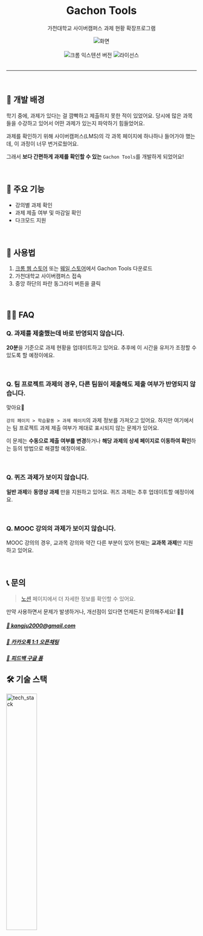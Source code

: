 <div align='center'>
   <h1>Gachon Tools</h1>
   <p>가천대학교 사이버캠퍼스 과제 현황 확장프로그램</p>
   <div>
      <img src="https://github.com/kangju2000/gachon-extension/assets/23312485/e04d38ce-07c8-452a-a649-61371bccd8b0" alt="화면" />
   </div>
   <br />
   <img src="https://img.shields.io/chrome-web-store/v/ogldncimhepjdfadhjjhkchknloncnmg" alt="크롬 익스텐션 버전"/>
   <img src="https://img.shields.io/github/license/kangju2000/gachon-extension" alt="라이선스"/>
</div>

<br />

<hr />

<br />

## 🤔 개발 배경

학기 중에, 과제가 있다는 걸 깜빡하고 제출하지 못한 적이 있었어요. 당시에 많은 과목들을 수강하고 있어서 어떤 과제가 있는지 파악하기 힘들었어요.

과제를 확인하기 위해 사이버캠퍼스(LMS)의 각 과목 페이지에 하나하나 들어가야 했는데, 이 과정이 너무 번거로웠어요.

그래서 **보다 간편하게 과제를 확인할 수 있는** `Gachon Tools`를 개발하게 되었어요! 

<br />

## 📝 주요 기능

- 강의별 과제 확인
- 과제 제출 여부 및 마감일 확인
- 다크모드 지원

<br />

## 📄 사용법

1. [크롬 웹 스토어](https://chrome.google.com/webstore/detail/gachon-tools-%EC%82%AC%EC%9D%B4%EB%B2%84%EC%BA%A0%ED%8D%BC%EC%8A%A4-%ED%99%95%EC%9E%A5%ED%94%84%EB%A1%9C%EA%B7%B8/ogldncimhepjdfadhjjhkchknloncnmg?hl=ko&authuser=0) 또는 [웨일 스토어](https://store.whale.naver.com/detail/llkelalglcmepcndnnadfnhcbejfdnkc)에서 Gachon Tools 다운로드
2. 가천대학교 사이버캠퍼스 접속
3. 중앙 하단의 파란 동그라미 버튼을 클릭

<br />

## 🙋‍♂️ FAQ

### Q. 과제를 제출했는데 바로 반영되지 않습니다.

**20분**을 기준으로 과제 현황을 업데이트하고 있어요. 추후에 이 시간을 유저가 조정할 수 있도록 할 예정이에요.

<br />

### Q. 팀 프로젝트 과제의 경우, 다른 팀원이 제출해도 제출 여부가 반영되지 않습니다.

맞아요🥲

`강의 페이지 > 학습활동 > 과제 페이지`의 과제 정보를 가져오고 있어요. 하지만 여기에서는 팀 프로젝트 과제 제출 여부가 제대로 표시되지 않는 문제가 있어요. 

이 문제는 **수동으로 제출 여부를 변경**하거나 **해당 과제의 상세 페이지로 이동하여 확인**하는 등의 방법으로 해결할 예정이에요.

<br />

### Q. 퀴즈 과제가 보이지 않습니다.

**일반 과제**와 **동영상 과제** 만을 지원하고 있어요. 퀴즈 과제는 추후 업데이트할 예정이에요.

<br />

### Q. MOOC 강의의 과제가 보이지 않습니다.

MOOC 강의의 경우, 교과목 강의와 약간 다른 부분이 있어 현재는 **교과목 과제**만 지원하고 있어요.

<br />

## 📞 문의

> [노션](https://kangju2000.notion.site/Gachon-Tools-f01d077db229434abfce605c2d26f682?pvs=4) 페이지에서 더 자세한 정보를 확인할 수 있어요.

만약 사용하면서 문제가 발생하거나, 개선점이 있다면 언제든지 문의해주세요! 🙋‍♂️

##### [📧 kangju2000@gmail.com](mailto:kangju2000@gmail.com)

##### [📱 카카오톡 1:1 오픈채팅](https://open.kakao.com/o/sU8GUmPf)

##### [📝 피드백 구글 폼](https://forms.gle/1aVSbBfwbzw9753b7)


## 🛠️ 기술 스택

<img src="https://github.com/kangju2000/gachon-extension/assets/23312485/b36177ee-6105-4d3a-9281-3ea72b964002" alt="tech_stack" width="40%" />
